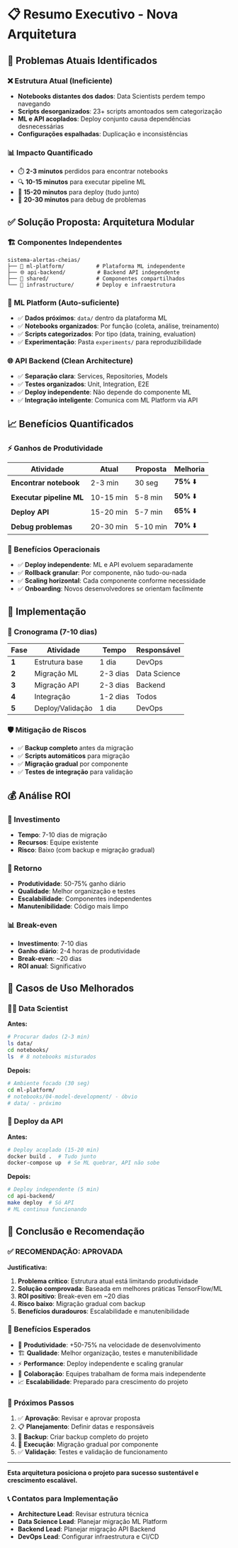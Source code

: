 # 📋 Resumo Executivo - Nova Arquitetura

## 🎯 Problemas Atuais Identificados

### ❌ Estrutura Atual (Ineficiente)

- **Notebooks distantes dos dados**: Data Scientists perdem tempo navegando
- **Scripts desorganizados**: 23+ scripts amontoados sem categorização
- **ML e API acoplados**: Deploy conjunto causa dependências desnecessárias
- **Configurações espalhadas**: Duplicação e inconsistências

### 📊 Impacto Quantificado

- ⏱️ **2-3 minutos** perdidos para encontrar notebooks
- 🔍 **10-15 minutos** para executar pipeline ML
- 🚀 **15-20 minutos** para deploy (tudo junto)
- 🐛 **20-30 minutos** para debug de problemas

## ✅ Solução Proposta: Arquitetura Modular

### 🏗️ Componentes Independentes

```
sistema-alertas-cheias/
├── 🧠 ml-platform/          # Plataforma ML independente
├── 🌐 api-backend/          # Backend API independente
├── 🔗 shared/               # Componentes compartilhados
└── 🐳 infrastructure/       # Deploy e infraestrutura
```

### 🧠 ML Platform (Auto-suficiente)

- ✅ **Dados próximos**: `data/` dentro da plataforma ML
- ✅ **Notebooks organizados**: Por função (coleta, análise, treinamento)
- ✅ **Scripts categorizados**: Por tipo (data, training, evaluation)
- ✅ **Experimentação**: Pasta `experiments/` para reproduzibilidade

### 🌐 API Backend (Clean Architecture)

- ✅ **Separação clara**: Services, Repositories, Models
- ✅ **Testes organizados**: Unit, Integration, E2E
- ✅ **Deploy independente**: Não depende do componente ML
- ✅ **Integração inteligente**: Comunica com ML Platform via API

## 📈 Benefícios Quantificados

### ⚡ Ganhos de Produtividade

| Atividade                | Atual     | Proposta | Melhoria   |
| ------------------------ | --------- | -------- | ---------- |
| **Encontrar notebook**   | 2-3 min   | 30 seg   | **75%** ⬇️ |
| **Executar pipeline ML** | 10-15 min | 5-8 min  | **50%** ⬇️ |
| **Deploy API**           | 15-20 min | 5-7 min  | **65%** ⬇️ |
| **Debug problemas**      | 20-30 min | 5-10 min | **70%** ⬇️ |

### 🔄 Benefícios Operacionais

- ✅ **Deploy independente**: ML e API evoluem separadamente
- ✅ **Rollback granular**: Por componente, não tudo-ou-nada
- ✅ **Scaling horizontal**: Cada componente conforme necessidade
- ✅ **Onboarding**: Novos desenvolvedores se orientam facilmente

## 🚀 Implementação

### 📅 Cronograma (7-10 dias)

| Fase  | Atividade        | Tempo    | Responsável  |
| ----- | ---------------- | -------- | ------------ |
| **1** | Estrutura base   | 1 dia    | DevOps       |
| **2** | Migração ML      | 2-3 dias | Data Science |
| **3** | Migração API     | 2-3 dias | Backend      |
| **4** | Integração       | 1-2 dias | Todos        |
| **5** | Deploy/Validação | 1 dia    | DevOps       |

### 🛡️ Mitigação de Riscos

- ✅ **Backup completo** antes da migração
- ✅ **Scripts automáticos** para migração
- ✅ **Migração gradual** por componente
- ✅ **Testes de integração** para validação

## 💰 Análise ROI

### 💸 Investimento

- **Tempo**: 7-10 dias de migração
- **Recursos**: Equipe existente
- **Risco**: Baixo (com backup e migração gradual)

### 💎 Retorno

- **Produtividade**: 50-75% ganho diário
- **Qualidade**: Melhor organização e testes
- **Escalabilidade**: Componentes independentes
- **Manutenibilidade**: Código mais limpo

### 📊 Break-even

- **Investimento**: 7-10 dias
- **Ganho diário**: 2-4 horas de produtividade
- **Break-even**: ~20 dias
- **ROI anual**: Significativo

## 🎯 Casos de Uso Melhorados

### 👨‍💻 Data Scientist

**Antes:**

```bash
# Procurar dados (2-3 min)
ls data/
cd notebooks/
ls  # 8 notebooks misturados
```

**Depois:**

```bash
# Ambiente focado (30 seg)
cd ml-platform/
# notebooks/04-model-development/ - óbvio
# data/ - próximo
```

### 🚀 Deploy da API

**Antes:**

```bash
# Deploy acoplado (15-20 min)
docker build .  # Tudo junto
docker-compose up  # Se ML quebrar, API não sobe
```

**Depois:**

```bash
# Deploy independente (5 min)
cd api-backend/
make deploy  # Só API
# ML continua funcionando
```

## 🏁 Conclusão e Recomendação

### ✅ **RECOMENDAÇÃO: APROVADA**

**Justificativa:**

1. **Problema crítico**: Estrutura atual está limitando produtividade
2. **Solução comprovada**: Baseada em melhores práticas TensorFlow/ML
3. **ROI positivo**: Break-even em ~20 dias
4. **Risco baixo**: Migração gradual com backup
5. **Benefícios duradouros**: Escalabilidade e manutenibilidade

### 🎯 Benefícios Esperados

- 🚀 **Produtividade**: +50-75% na velocidade de desenvolvimento
- 🏗️ **Qualidade**: Melhor organização, testes e manutenibilidade
- ⚡ **Performance**: Deploy independente e scaling granular
- 👥 **Colaboração**: Equipes trabalham de forma mais independente
- 📈 **Escalabilidade**: Preparado para crescimento do projeto

### 🔗 Próximos Passos

1. ✅ **Aprovação**: Revisar e aprovar proposta
2. 📋 **Planejamento**: Definir datas e responsáveis
3. 💾 **Backup**: Criar backup completo do projeto
4. 🚀 **Execução**: Migração gradual por componente
5. ✅ **Validação**: Testes e validação de funcionamento

---

**Esta arquitetura posiciona o projeto para sucesso sustentável e crescimento escalável.**

### 📞 Contatos para Implementação

- **Architecture Lead**: Revisar estrutura técnica
- **Data Science Lead**: Planejar migração ML Platform
- **Backend Lead**: Planejar migração API Backend
- **DevOps Lead**: Configurar infraestrutura e CI/CD
